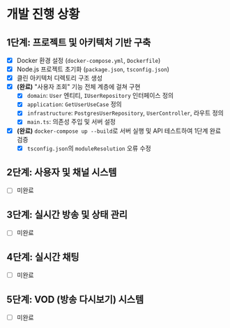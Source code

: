 # 개발 진행 상황

## 1단계: 프로젝트 및 아키텍처 기반 구축

- [x] Docker 환경 설정 (`docker-compose.yml`, `Dockerfile`)
- [x] Node.js 프로젝트 초기화 (`package.json`, `tsconfig.json`)
- [x] 클린 아키텍처 디렉토리 구조 생성
- [x] **(완료)** "사용자 조회" 기능 전체 계층에 걸쳐 구현
    - [x] `domain`: `User` 엔티티, `IUserRepository` 인터페이스 정의
    - [x] `application`: `GetUserUseCase` 정의
    - [x] `infrastructure`: `PostgresUserRepository`, `UserController`, 라우트 정의
    - [x] `main.ts`: 의존성 주입 및 서버 설정
- [x] **(완료)** `docker-compose up --build`로 서버 실행 및 API 테스트하여 1단계 완료 검증
    - [x] `tsconfig.json`의 `moduleResolution` 오류 수정

## 2단계: 사용자 및 채널 시스템

- [ ] 미완료

## 3단계: 실시간 방송 및 상태 관리

- [ ] 미완료

## 4단계: 실시간 채팅

- [ ] 미완료

## 5단계: VOD (방송 다시보기) 시스템

- [ ] 미완료
